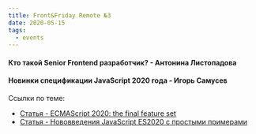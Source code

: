 ```yaml
---
title: Front&Friday Remote №3
date: 2020-05-15
tags:
  - events
---
```

#### Кто такой Senior Frontend разработчик? - Антонина Листопадова
#### Новинки спецификации JavaScript 2020 года - Игорь Самусев
Ссылки по теме:
- [Статья - ECMAScript 2020: the final feature set](https://2ality.com/2019/12/ecmascript-2020.html)
- [Статья - Нововведения JavaScript ES2020 с простыми примерами](https://habr.com/ru/company/plarium/blog/485362/)